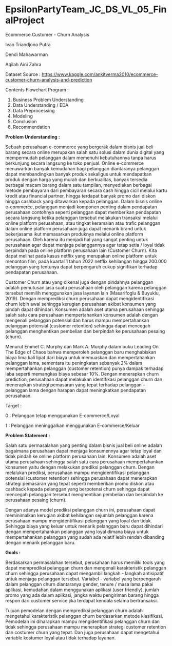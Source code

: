 # EpsilonPartyTeam_JC_DS_VL_05_FinalProject
Ecommerce Customer - Churn Analysis

Ivan Triandjono Putra

Dendi Mahawarman

Aqilah Aini Zahra

Dataset Source : https://www.kaggle.com/ankitverma2010/ecommerce-customer-churn-analysis-and-prediction

Contents Flowchart Program :
1. Business Problem Understanding
2. Data Understanding / EDA
3. Data Preprocessing
4. Modeling
5. Conclusion
6. Recommendation

**Problem Understanding :**

Sebuah perusahaan e-commerce yang bergerak dalam bisnis jual beli barang secara online merupakan salah satu solusi dalam dunia digital yang mempermudah pelanggan dalam memenuhi kebutuhannya tanpa harus berkunjung secara langsung ke toko penjual. Online e-commerce menawarkan banyak kemudahan bagi pelanggan diantaranya pelanggan dapat membandingkan banyak produk sekaligus untuk mendapatkan produk dengan harga yang murah dan berkualitas, banyak tersedia berbagai macam barang dalam satu tampilan, menyediakan berbagai metode pembayaran dari pembayaran secara cash hingga cicil melalui kartu kredit atau financial partner, hingga terdapat banyak promo dari diskon hingga cashback yang ditawarkan kepada pelanggan. Dalam bisnis online e-commerce, pelanggan menjadi komponen penting dalam pendapatan perusahaan contohnya seperti pelanggan dapat memberikan pendapatan secara langsung ketika pelanggan tersebut melakukan transaksi melalui online platform perusahaan, atau tingkat keramaian atau trafic pelanggan dalam online platform perusahaan juga dapat menarik brand untuk bekerjasama ikut memasarkan produknya melalui online platform perusahaan. Oleh karena itu menjadi hal yang sangat penting untuk perusahaan agar dapat menjaga pelanggannya agar tetap setia / loyal tidak berpindah pada online platform perusahaan lain (Customer Churn). Kita dapat melihat pada kasus netflix yang merupakan online platform untuk menonton film, pada kuartal 1 tahun 2022 netflix kehilangan hingga 200.000 pelanggan yang tentunya dapat berpengaruh cukup signifikan terhadap pendapatan perusahaan.

Customer Churn atau yang dikenal juga dengan pindahnya pelanggan adalah pemutusan jasa suatu perusahaan oleh pelanggan karena pelanggan tersebut memilih menggunakan jasa layanan lain (Masarifoglu & Buyuklu, 2019). Dengan memprediksi churn perusahaan dapat mengidentifikasi churn lebih awal sehingga kerugian perusahaan akibat konsumen yang pindah dapat dihindari. Konsumen adalah aset utama perusahaan sehingga salah satu cara perusahaan mempertahankan konsumen adalah dengan mengenali pelanggan potensial dan harus mampu mempertahankan pelanggan potensial (customer retention) sehingga dapat mencegah pelanggan menghentikan pembelian dan berpindah ke perusahaan pesaing (churn).

Menurut Emmet C. Murphy dan Mark A. Murphy dalam buku Leading On The Edge of Chaos bahwa memperoleh pelanggan baru menghabiskan biaya lima kali lipat dari biaya untuk memuaskan dan mempertahankan pelanggan lama, sementara itu peningkatan sebanyak 2% dalam mempertahankan pelanggan (customer retention) punya dampak terhadap laba seperti memangkas biaya sebesar 10%. Dengan menerapkan churn prediction, perusahaan dapat melakukan identifikasi pelanggan churn dan menerapkan strategi pemasaran yang tepat terhadap pelanggan – pelanggan lama dengan harapan dapat meningkatkan pendapatan perusahaan.

Target :

0 : Pelanggan tetap menggunakan E-commerce/Loyal

1 : Pelanggan meninggalkan menggunakan E-commerce/Keluar


**Problem Statement :**

Salah satu permasalahan yang penting dalam bisnis jual beli online adalah bagaimana perusahaan dapat menjaga konsumennya agar tetap loyal dan tidak pindah ke online platform perusahaan lain. Konsumen adalah aset utama perusahaan sehingga salah satu cara perusahaan mempertahankan konsumen yaitu dengan melakukan prediksi pelanggan churn. Dengan melalukan prediksi, perusahaan mampu mengidentifikasi pelanggan potensial (customer retention) sehingga perusahaan dapat menerapkan strategi pemasaran yang tepat seperti memberikan promo diskon atau cashback kepada pelanggan yang berpotensi churn sehingga dapat mencegah pelanggan tersebut menghentikan pembelian dan berpindah ke perusahaan pesaing (churn).

Dengan adanya model prediksi pelanggan churn ini, perusahaan dapat meminimalkan kerugian akibat kehilangan sejumlah pelanggan karena perusahaan mampu mengidentifikasi pelanggan yang loyal dan tidak. Sehingga biaya yang keluar untuk menarik pelanggan baru dapat dihindari dengan mempertahankan pelanggan yang loyal dimana biaya untuk mempertahankan pelanggan yang sudah ada relatif lebih rendah dibanding dengan menarik pelanggan baru.


**Goals :**

Berdasarkan permasalahan tersebut, perusahaan harus memiliki tools yang dapat memprediksi pelanggan churn dan mengenali karakteristik pelanggan churn sehingga perusahaan dapat mengambil langkah - langkah antisipatif untuk menjaga pelanggan tersebut. Variabel - variabel yang berpengaruh dalam pelanggan churn diantaranya gender, tenure / masa lama pakai aplikasi, kemudahan dalam menggunakan aplikasi (user friendly), jumlah promo yang ada dalam aplikasi, jangka waktu pengiriman barang hingga respon dari customer service jika terdapat kendala selama bertransaksi.

Tujuan pemodelan dengan memprediksi pelanggan churn adalah mengetahui karakteristik pelanggan churn berdasarkan metode klasifikasi. Pemodelan ini diharapkan mampu mengidentifikasi pelanggan churn dan tidak sehingga perusahaan mampu menerapkan strategi customer retention dan costumer churn yang tepat. Dan juga perusahaan dapat mengetahui variable kostumer loyal atau tidak terhadap layanan.
